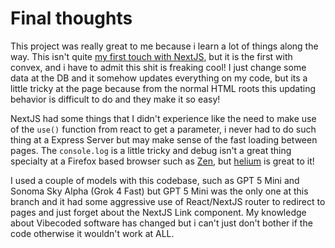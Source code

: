 # Final thoughts  

This project was really great to me because i learn a lot of things along the way. This isn't quite [my first touch with NextJS](https://github.com/ARLBR10/learning-curses/tree/nextjs-course/app-router), but it is the first with convex, and i have to admit this shit is freaking cool! I just change some data at the DB and it somehow updates everything on my code, but its a little tricky at the page because from the normal HTML roots this updating behavior is difficult to do and they make it so easy!

NextJS had some things that I didn't experience like the need to make use of the `use()` function from react to get a parameter, i never had to do such thing at a Express Server but may make sense of the fast loading between pages. The `console.log` is a little tricky and debug isn't a great thing specialty at a Firefox based browser such as [Zen](https://zen-browser.app/), but [helium](https://helium.computer/) is great to it!

I used a couple of models with this codebase, such as GPT 5 Mini and Sonoma Sky Alpha (Grok 4 Fast) but GPT 5 Mini was the only one at this branch and it had some aggressive use of React/NextJS router to redirect to pages and just forget about the NextJS Link component. My knowledge about Vibecoded software has changed but i can't just don't bother if the code otherwise it wouldn't work at ALL.